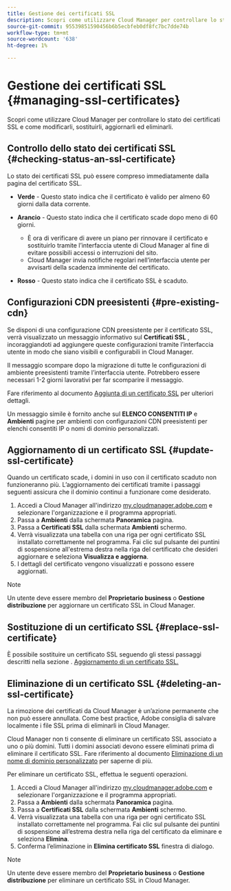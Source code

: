 ```yaml
---
title: Gestione dei certificati SSL
description: Scopri come utilizzare Cloud Manager per controllare lo stato dei certificati SSL e come modificarli, sostituirli, aggiornarli ed eliminarli.
source-git-commit: 95539851590456b6b5ecbfeb0df8fc7bc7dde74b
workflow-type: tm+mt
source-wordcount: '638'
ht-degree: 1%

---
```



# Gestione dei certificati SSL {#managing-ssl-certificates}

Scopri come utilizzare Cloud Manager per controllare lo stato dei certificati SSL e come modificarli, sostituirli, aggiornarli ed eliminarli.

## Controllo dello stato dei certificati SSL {#checking-status-an-ssl-certificate}

Lo stato dei certificati SSL può essere compreso immediatamente dalla pagina del certificato SSL.

* **Verde** - Questo stato indica che il certificato è valido per almeno 60 giorni dalla data corrente.

* **Arancio** - Questo stato indica che il certificato scade dopo meno di 60 giorni.
   * È ora di verificare di avere un piano per rinnovare il certificato e sostituirlo tramite l’interfaccia utente di Cloud Manager al fine di evitare possibili accessi o interruzioni del sito.
   * Cloud Manager invia notifiche regolari nell’interfaccia utente per avvisarti della scadenza imminente del certificato.

* **Rosso** - Questo stato indica che il certificato SSL è scaduto.

## Configurazioni CDN preesistenti {#pre-existing-cdn}

Se disponi di una configurazione CDN preesistente per il certificato SSL, verrà visualizzato un messaggio informativo sul **Certificati SSL** , incoraggiandoti ad aggiungere queste configurazioni tramite l’interfaccia utente in modo che siano visibili e configurabili in Cloud Manager.

Il messaggio scompare dopo la migrazione di tutte le configurazioni di ambiente preesistenti tramite l’interfaccia utente. Potrebbero essere necessari 1-2 giorni lavorativi per far scomparire il messaggio.

Fare riferimento al documento [Aggiunta di un certificato SSL](/help/implementing/cloud-manager/managing-ssl-certifications/add-ssl-certificate.md) per ulteriori dettagli.

Un messaggio simile è fornito anche sul **ELENCO CONSENTITI IP** e **Ambienti** pagine per ambienti con configurazioni CDN preesistenti per elenchi consentiti IP o nomi di dominio personalizzati.

## Aggiornamento di un certificato SSL {#update-ssl-certificate}

Quando un certificato scade, i domini in uso con il certificato scaduto non funzioneranno più. L’aggiornamento dei certificati tramite i passaggi seguenti assicura che il dominio continui a funzionare come desiderato.

1. Accedi a Cloud Manager all&#39;indirizzo [my.cloudmanager.adobe.com](https://my.cloudmanager.adobe.com/) e selezionare l&#39;organizzazione e il programma appropriati.
1. Passa a **Ambienti** dalla schermata **Panoramica** pagina.
1. Passa a **Certificati SSL** dalla schermata **Ambienti** schermo.
1. Verrà visualizzata una tabella con una riga per ogni certificato SSL installato correttamente nel programma. Fai clic sul pulsante dei puntini di sospensione all&#39;estrema destra nella riga del certificato che desideri aggiornare e seleziona **Visualizza e aggiorna**.
1. I dettagli del certificato vengono visualizzati e possono essere aggiornati.

>[!NOTE]
>
>Un utente deve essere membro del **Proprietario business** o **Gestione distribuzione** per aggiornare un certificato SSL in Cloud Manager.

## Sostituzione di un certificato SSL {#replace-ssl-certificate}

È possibile sostituire un certificato SSL seguendo gli stessi passaggi descritti nella sezione . [Aggiornamento di un certificato SSL.](#update-ssl-certificate)

## Eliminazione di un certificato SSL {#deleting-an-ssl-certificate}

La rimozione dei certificati da Cloud Manager è un’azione permanente che non può essere annullata. Come best practice, Adobe consiglia di salvare localmente i file SSL prima di eliminarli in Cloud Manager.

Cloud Manager non ti consente di eliminare un certificato SSL associato a uno o più domini. Tutti i domini associati devono essere eliminati prima di eliminare il certificato SSL. Fare riferimento al documento [Eliminazione di un nome di dominio personalizzato](/help/implementing/cloud-manager/custom-domain-names/delete-custom-domain-name.md) per saperne di più.

Per eliminare un certificato SSL, effettua le seguenti operazioni.

1. Accedi a Cloud Manager all&#39;indirizzo [my.cloudmanager.adobe.com](https://my.cloudmanager.adobe.com/) e selezionare l&#39;organizzazione e il programma appropriati.
1. Passa a **Ambienti** dalla schermata **Panoramica** pagina.
1. Passa a **Certificati SSL** dalla schermata **Ambienti** schermo.
1. Verrà visualizzata una tabella con una riga per ogni certificato SSL installato correttamente nel programma. Fai clic sul pulsante dei puntini di sospensione all’estrema destra nella riga del certificato da eliminare e seleziona **Elimina**.
1. Conferma l’eliminazione in **Elimina certificato SSL** finestra di dialogo.

>[!NOTE]
>
>Un utente deve essere membro del **Proprietario business** o **Gestione distribuzione** per eliminare un certificato SSL in Cloud Manager.